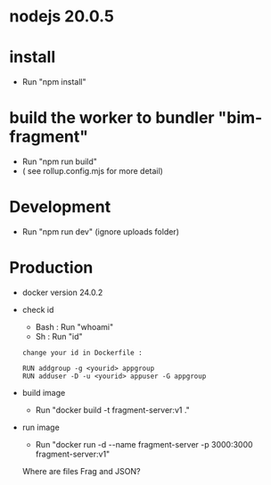 # nodejs 20.0.5
# install
  - Run "npm install"
# build the worker to bundler "bim-fragment"
  - Run "npm run build"
  - ( see rollup.config.mjs for more detail)
# Development
  - Run "npm run dev" (ignore uploads folder)  
# Production
  - docker version 24.0.2
  - check id 
    - Bash : Run "whoami"
    - Sh   : Run "id"
    ```
    change your id in Dockerfile :

    RUN addgroup -g <yourid> appgroup
    RUN adduser -D -u <yourid> appuser -G appgroup
    ```
  - build image
    - Run "docker build -t fragment-server:v1 ."
  - run image
    - Run "docker run -d --name fragment-server -p 3000:3000 fragment-server:v1"
   

    Where are files Frag and JSON?
